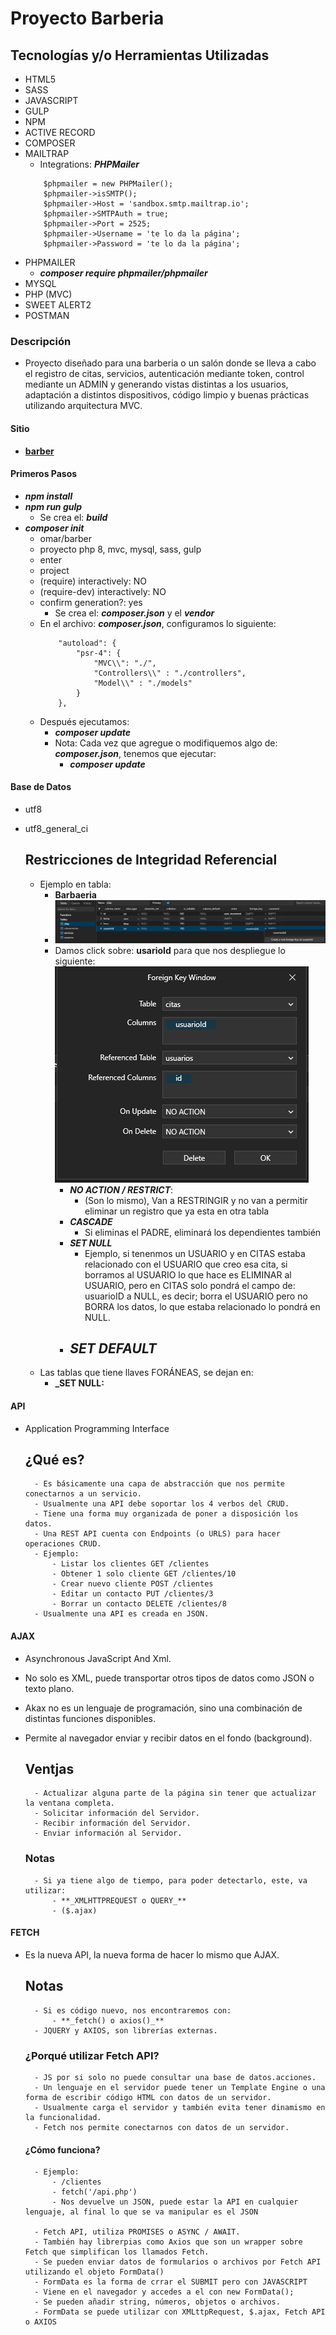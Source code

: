 # Proyecto Barberia

## Tecnologías y/o Herramientas Utilizadas

- HTML5
- SASS
- JAVASCRIPT
- GULP
- NPM
- ACTIVE RECORD
- COMPOSER
- MAILTRAP
    - Integrations: **_PHPMailer_**
    ```
        $phpmailer = new PHPMailer();
        $phpmailer->isSMTP();
        $phpmailer->Host = 'sandbox.smtp.mailtrap.io';
        $phpmailer->SMTPAuth = true;
        $phpmailer->Port = 2525;
        $phpmailer->Username = 'te lo da la página';
        $phpmailer->Password = 'te lo da la página';
    ```
- PHPMAILER
    - **_composer require phpmailer/phpmailer_**
- MYSQL
- PHP (MVC)
- SWEET ALERT2
- POSTMAN

### Descripción

- Proyecto diseñado para una barberia o un salón donde se lleva a cabo el registro de citas, servicios, autenticación mediante token, control mediante un ADMIN y generando vistas distintas a los usuarios, adaptación a distintos dispositivos, código limpio y buenas prácticas utilizando arquitectura MVC.

#### Sitio

- **[barber]()**

#### Primeros Pasos

- **_npm install_**
- **_npm run gulp_**
    - Se crea el: **_build_**
- **_composer init_**
    - omar/barber
    - proyecto php 8, mvc, mysql, sass, gulp
    - enter
    - project
    - (require) interactively: NO
    - (require-dev) interactively: NO
    - confirm generation?: yes
        - Se crea el: **_composer.json_** y el **_vendor_**
    - En el archivo: **_composer.json_**, configuramos lo siguiente:
        ```
            "autoload": {
                "psr-4": {
                    "MVC\\": "./",
                    "Controllers\\" : "./controllers",
                    "Model\\" : "./models"
                }
            },
        ```
    - Después ejecutamos:
        - **_composer update_**
        - Nota: Cada vez que agregue o modifiquemos algo de: **_composer.json_**, tenemos que ejecutar:
            - **_composer update_**

#### Base de Datos

- utf8
- utf8_general_ci

    ## Restricciones de Integridad Referencial
    
    - Ejemplo en tabla:
        - **Barbaeria**
        - ![alt text](image.png)
        - Damos click sobre: **usarioId** para que nos despliegue lo siguiente:
        ![alt text](image-1.png)
            - **_NO ACTION / RESTRICT_**:
                - (Son lo mismo), Van a RESTRINGIR y no van a permitir eliminar un registro que ya esta en otra tabla
            - **_CASCADE_**
                - Si eliminas el PADRE, eliminará los dependientes también
            - **_SET NULL_**
                - Ejemplo, si tenenmos un USUARIO y en CITAS estaba relacionado con el USUARIO que creo esa cita, si borramos al USUARIO lo que hace es ELIMINAR al USUARIO, pero en CITAS solo pondrá el campo de: usuarioID a NULL, es decir; borra el USUARIO pero no BORRA los datos, lo que estaba relacionado lo pondrá en NULL.
            - **_SET DEFAULT_**
                - 
    - Las tablas que tiene llaves FORÁNEAS, se dejan en:
        - **_SET NULL:**

#### API

- Application Programming Interface

    ## ¿Qué es?
        - Es básicamente una capa de abstracción que nos permite conectarnos a un servicio.
        - Usualmente una API debe soportar los 4 verbos del CRUD.
        - Tiene una forma muy organizada de poner a disposición los datos.
        - Una REST API cuenta con Endpoints (o URLS) para hacer operaciones CRUD.
        - Ejemplo:
            - Listar los clientes GET /clientes
            - Obtener 1 solo cliente GET /clientes/10
            - Crear nuevo cliente POST /clientes
            - Editar un contacto PUT /clientes/3
            - Borrar un contacto DELETE /clientes/8
        - Usualmente una API es creada en JSON.

#### AJAX

- Asynchronous JavaScript And Xml.
- No solo es XML, puede transportar otros tipos de datos como JSON o texto plano.
- Akax no es un lenguaje de programación, sino una combinación de distintas funciones disponibles.
- Permite al navegador enviar y recibir datos en el fondo (background).

    ## Ventjas

        - Actualizar alguna parte de la página sin tener que actualizar la ventana completa.
        - Solicitar información del Servidor.
        - Recibir información del Servidor.
        - Enviar información al Servidor.
    
    ### Notas

        - Si ya tiene algo de tiempo, para poder detectarlo, este, va utilizar:
            - **_XMLHTTPREQUEST o QUERY_**
            - ($.ajax)

#### FETCH

- Es la nueva API, la nueva forma de hacer lo mismo que AJAX.

    ## Notas

        - Si es código nuevo, nos encontraremos con:
            - **_fetch() o axios()_**
        - JQUERY y AXIOS, son librerías externas.
    
    ### ¿Porqué utilizar Fetch API?
    
        - JS por si solo no puede consultar una base de datos.acciones.
        - Un lenguaje en el servidor puede tener un Template Engine o una forma de escribir código HTML con datos de un servidor.
        - Usualmente carga el servidor y también evita tener dinamismo en la funcionalidad.
        - Fetch nos permite conectarnos con datos de un servidor.
    
    #### ¿Cómo funciona?

        - Ejemplo:
            - /clientes
            - fetch('/api.php')
            - Nos devuelve un JSON, puede estar la API en cualquier lenguaje, al final lo que se va manipular es el JSON
        
        - Fetch API, utiliza PROMISES o ASYNC / AWAIT.
        - También hay librerpias como Axios que son un wrapper sobre Fetch que simplifican los llamados Fetch.
        - Se pueden enviar datos de formularios o archivos por Fetch API utilizando el objeto FormData()
        - FormData es la forma de crrar el SUBMIT pero con JAVASCRIPT
        - Viene en el navegador y accedes a el con new FormData();
        - Se pueden añadir string, números, objetos o archivos.
        - FormData se puede utilizar con XMLttpRequest, $.ajax, Fetch API o AXIOS
        